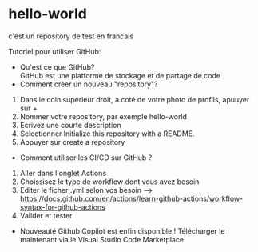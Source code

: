 # hello-world
c'est un repository de test en francais


Tutoriel pour utiliser GitHub:
- Qu'est ce que GitHub?  
GitHub est une platforme de stockage et de partage de code  
- Comment creer un nouveau "repository"?
1) Dans le coin superieur droit, a coté de votre photo de profils, apuuyer sur +
2) Nommer votre repository, par exemple hello-world
3) Ecrivez une courte description
4) Selectionner Initialize this repository with a README.
5) Appuyer sur create a repository

- Comment utiliser les CI/CD sur GitHub ?
1) Aller dans l'onglet Actions
2) Choissisez le type de workflow dont vous avez besoin
3) Editer le ficher .yml selon vos besoin --> https://docs.github.com/en/actions/learn-github-actions/workflow-syntax-for-github-actions
4) Valider et tester

- Nouveauté
Github Copilot est enfin disponible !
Télécharger le maintenant via le Visual Studio Code Marketplace
